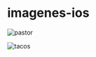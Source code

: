 # imagenes-ios
![pastor](https://github.com/user-attachments/assets/102f36c2-bea2-4e81-a65d-eaf64cc4f6e9)


![tacos](https://github.com/user-attachments/assets/b3d25333-cbca-4eeb-b893-6ccd7b081813)
